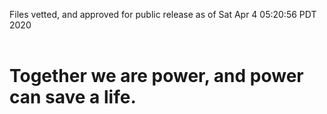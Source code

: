 Files vetted, and approved for public release as of Sat Apr  4 05:20:56 PDT 2020<br><br><h1>Together we are power, and power can save a life.</h1>
